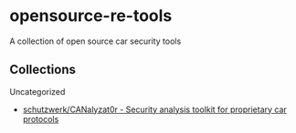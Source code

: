 # opensource-re-tools

A collection of open source car security tools

## Collections

Uncategorized 

* [schutzwerk/CANalyzat0r - Security analysis toolkit for proprietary car protocols](https://github.com/schutzwerk/CANalyzat0r)

